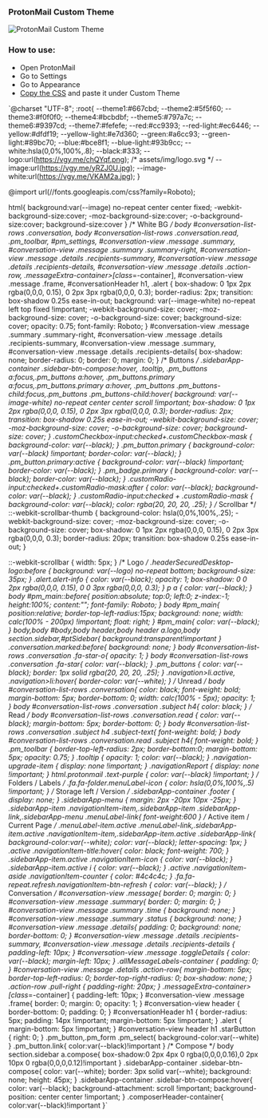 ### ProtonMail Custom Theme
![ProtonMail Custom Theme](https://jxck.cf/wp-content/uploads/pm.jpg)
### How to use:
* Open ProtonMail
* Go to Settings
* Go to Appearance
* [Copy the CSS](https://raw.githubusercontent.com/xjxckk/pm/master/pm.css) and paste it under Custom Theme

`@charset "UTF-8";
:root{
    --theme1:#667cbd;
    --theme2:#5f5f60;
    --theme3:#f0f0f0;
    --theme4:#bcbdbf;
    --theme5:#797a7c;
    --theme6:#9397cd;
    --theme7:#fefefe;
    --red:#cc9393;
    --red-light:#ec6446;
    --yellow:#dfdf19;
    --yellow-light:#e7d360;
    --green:#a6cc93;
    --green-light:#89bc70;
    --blue:#bce8f1;
    --blue-light:#93b9cc;
    --white:hsla(0,0%,100%,.8);
    --black:#333;
	--logo:url(https://vgy.me/chQYqf.png); /* assets/img/logo.svg */
    --image:url(https://vgy.me/yRZJ0U.jpg);
	--image-white:url(https://vgy.me/VKAM2a.jpg);
}

@import url(//fonts.googleapis.com/css?family=Roboto);

html{
    background:var(--image) no-repeat center center fixed;
    -webkit-background-size:cover;
    -moz-background-size:cover;
    -o-background-size:cover;
    background-size:cover
}
/* White BG */
body #conversation-list-rows .conversation, body #conversation-list-rows .conversation.read, .pm_toolbar, #pm_settings, #conversation-view .message .summary, #conversation-view .message .summary .summary-right, #conversation-view .message .details .recipients-summary, #conversation-view .message .details .recipients-details, #conversation-view .message .details .action-row, .messageExtra-container>[class*=-container], #conversation-view .message .frame, #conversationHeader h1, .alert {
	box-shadow: 0 1px 2px rgba(0,0,0, 0.15),
				0 2px 3px rgba(0,0,0, 0.3);
	border-radius: 2px;
	transition: box-shadow 0.25s ease-in-out;
	background: var(--image-white) no-repeat left top fixed !important;
    -webkit-background-size: cover;
    -moz-background-size: cover;
    -o-background-size: cover;
    background-size: cover;
	opacity: 0.75;
	font-family: Roboto;
}
#conversation-view .message .summary .summary-right, #conversation-view .message .details .recipients-summary, #conversation-view .message .summary, #conversation-view .message .details .recipients-details{
	box-shadow: none;
	border-radius: 0;
	border: 0;
	margin: 0;
}
/* Buttons */
.sidebarApp-container .sidebar-btn-compose:hover, .tooltip, .pm_buttons a:focus,.pm_buttons a:hover, .pm_buttons.primary a:focus,.pm_buttons.primary a:hover, .pm_buttons .pm_buttons-child:focus,.pm_buttons .pm_buttons-child:hover{
	background: var(--image-white) no-repeat center center scroll !important;
	box-shadow: 0 1px 2px rgba(0,0,0, 0.15),
				0 2px 3px rgba(0,0,0, 0.3);
	border-radius: 2px;
	transition: box-shadow 0.25s ease-in-out;
    -webkit-background-size: cover;
    -moz-background-size: cover;
    -o-background-size: cover;
    background-size: cover;
}
.customCheckbox-input:checked+.customCheckbox-mask {
	background-color: var(--black);
}
.pm_button.primary {
	background-color: var(--black) !important;
	border-color: var(--black);
}
.pm_button.primary:active {
	background-color: var(--black) !important;
	border-color: var(--black);
}
.pm_badge.primary {
	background-color: var(--black);
	border-color: var(--black);
}
.customRadio-input:checked+.customRadio-mask:after {
	color: var(--black);
	background-color: var(--black);
}
.customRadio-input:checked + .customRadio-mask {
	background-color: var(--black);
	color: rgba(20, 20, 20, .25);
}
/* Scrollbar */
::-webkit-scrollbar-thumb  {
	background-color: hsla(0,0%,100%,.25);
	-webkit-background-size: cover;
    -moz-background-size: cover;
    -o-background-size: cover;
	box-shadow: 0 1px 2px rgba(0,0,0, 0.15),
				0 2px 3px rgba(0,0,0, 0.3);
	border-radius: 20px;
	transition: box-shadow 0.25s ease-in-out;
}

::-webkit-scrollbar {
	width: 5px;
}
/* Logo */
.headerSecuredDesktop-logo:before {
	background: var(--logo) no-repeat bottom;
	background-size: 35px;
}
.alert.alert-info {
	color: var(--black);
	opacity: 1;
	box-shadow: 0 0 2px rgba(0,0,0, 0.15),
				0 0 3px rgba(0,0,0, 0.3);
}
p a {
    color: var(--black);
}
body #pm_main::before{
    position:absolute;
    top:0;
    left:0;
    z-index:-1;
    height:100%;
    content:"";
	font-family: Roboto;
}
body #pm_main{
    position:relative;
    border-top-left-radius:15px;
	background: none;
	width: calc(100% - 200px) !important;
	float: right;
}
#pm_main{
    color: var(--black);
}
body,body #body,body header,body header a.logo,body section.sidebar,#ptSidebar{
    background:transparent!important
}
.conversation.marked:before{
	background: none;
}
body #conversation-list-rows .conversation .fa-star-o{
	opacity: 1;
}
body #conversation-list-rows .conversation .fa-star{
	color: var(--black);
}
.pm_buttons {
	color: var(--black);
	border: 1px solid rgba(20, 20, 20, .25);
}
.navigation>li.active, .navigation>li:hover{
	border-color: var(--white);
}
/* Unread */
body #conversation-list-rows .conversation{
	color: black;
	font-weight: bold;
	margin-bottom: 5px;
	border-bottom: 0;
	width: calc(100% - 5px);
	opacity: 1;
}
body #conversation-list-rows .conversation .subject h4{
	color: black;
}
/* Read */
body #conversation-list-rows .conversation.read {
	color: var(--black);
	margin-bottom: 5px;
	border-bottom: 0;
}
body #conversation-list-rows .conversation .subject h4 .subject-text{
	font-weight: bold;
}
body #conversation-list-rows .conversation.read .subject h4{
	font-weight: bold;
}
.pm_toolbar {
	border-top-left-radius: 2px;
	border-bottom:0;
	margin-bottom: 5px;
	opacity: 0.75;
}
.tooltip {
	opacity: 1;
	color: var(--black);
}
.navigation-upgrade-item {
	display: none !important;
}
.navigationReport {
	display: none !important;
}
html.protonmail .text-purple {
	color: var(--black) !important;
}
/* Folders / Labels */
.fa.fa-folder.menuLabel-icon {
	color: hsla(0,0%,100%,.5) !important;
}
/* Storage left / Version */
.sidebarApp-container .footer {
    display: none;
}
.sidebarApp-menu {
	margin: 2px -20px 10px -25px;
}
.sidebarApp-item .navigationItem-item,.sidebarApp-item .sidebarApp-link,.sidebarApp-menu .menuLabel-link{
    font-weight:600
}
/* Active item / Current Page */
.menuLabel-item.active .menuLabel-link,.sidebarApp-item.active .navigationItem-item,.sidebarApp-item.active .sidebarApp-link{
    background-color:var(--white);
	color: var(--black);
	letter-spacing: 1px;
}
.active .navigationItem-title:hover{
	color: black;
	font-weight: 700;
}
.sidebarApp-item.active .navigationItem-icon {
	color: var(--black);
}
.sidebarApp-item.active i {
	color: var(--black);
}
.active .navigationItem-aside .navigationItem-counter {
	color: #4c4c4c;
}
.fa.fa-repeat.refresh.navigationItem-btn-refresh {
	color: var(--black);
}
/* Conversation */
#conversation-view .message{
	border: 0;
	margin: 0;
}
#conversation-view .message .summary{
	border: 0;
	margin: 0;
}
#conversation-view .message .summary .time {
	background: none;
}
#conversation-view .message .summary .status {
	background: none;
}
#conversation-view .message .details{
	padding: 0;
	background: none;
	border-bottom: 0;
}
#conversation-view .message .details .recipients-summary, #conversation-view .message .details .recipients-details {
	padding-left: 10px;
}
#conversation-view .message .toggleDetails {
	color: var(--black);
	margin-left: 10px;
}
.allMessageLabels-container {
	padding: 0;
}
#conversation-view .message .details .action-row{
	margin-bottom: 5px;
	border-top-left-radius: 0;
	border-top-right-radius: 0;
	box-shadow: none;
}
.action-row .pull-right {
	padding-right: 20px;
}
.messageExtra-container>[class*=-container] {
	padding-left: 10px;
}
#conversation-view .message .frame{
	border: 0;
	margin: 0;
	opacity: 1;
}
#conversation-view header {
	border-bottom: 0;
	padding: 0;
}
#conversationHeader h1 {
	border-radius: 5px;
	padding: 14px !important;
	margin-bottom: 5px !important;
}
.alert {
	margin-bottom: 5px !important;
 }
#conversation-view header h1 .starButton {
	right: 0;
}
.pm_button,.pm_form .pm_select{
    background-color:var(--white)
}
.pm_button.link{
    color:var(--black)!important
}
/* Compose */
body section.sidebar a.compose{
    box-shadow:0 2px 4px 0 rgba(0,0,0,0.16),0 2px 10px 0 rgba(0,0,0,0.12)!important
}
.sidebarApp-container .sidebar-btn-compose{
    color: var(--white);
	border: 3px solid var(--white);
	background: none;
	height: 45px;
}
.sidebarApp-container .sidebar-btn-compose:hover{
    color: var(--black);
	background-attachment: scroll !important;
	background-position: center center !important;
}
.composerHeader-container{
    color:var(--black)!important
}`
